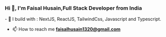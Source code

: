 <h3 align="left">Hi 👋, I'm Faisal Husain,Full Stack Developer from India</h3>
- 🧰 I build with : NextJS, ReactJS, TailwindCss, Javascript and Typescript.

- 📫 How to reach me **faisalhusain1320@gmail.com**




